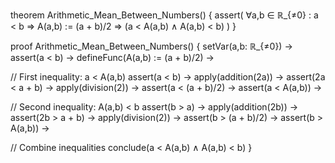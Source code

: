 theorem Arithmetic_Mean_Between_Numbers() {
  assert(
    ∀a,b ∈ ℝ_{≠0} : a < b ⇒
    A(a,b) := (a + b)/2 ⇒
    (a < A(a,b) ∧ A(a,b) < b)
  )
}

proof Arithmetic_Mean_Between_Numbers() {
  setVar(a,b: ℝ_{≠0}) →
  assert(a < b) →
  defineFunc(A(a,b) := (a + b)/2) →
  
  // First inequality: a < A(a,b)
  assert(a < b) →
  apply(addition(2a)) →
  assert(2a < a + b) →
  apply(division(2)) →
  assert(a < (a + b)/2) →
  assert(a < A(a,b)) →
  
  // Second inequality: A(a,b) < b
  assert(b > a) →
  apply(addition(2b)) →
  assert(2b > a + b) →
  apply(division(2)) →
  assert(b > (a + b)/2) →
  assert(b > A(a,b)) →
  
  // Combine inequalities
  conclude(a < A(a,b) ∧ A(a,b) < b)
}